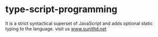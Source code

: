 # type-script-programming
It is a strict syntactical superset of JavaScript and adds optional static typing to the language.
visit us www.sunitltd.net

